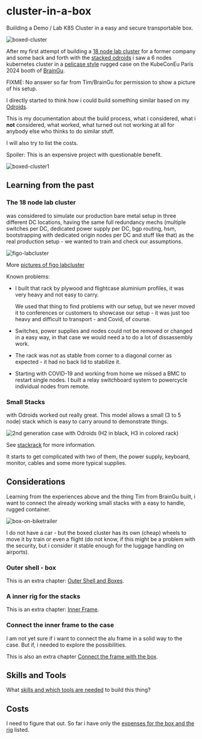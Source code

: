 # cluster-in-a-box

Buiilding a Demo / Lab K8S Cluster in a easy and secure transportable box.

![boxed-cluster](pics/boxed-cluster2_sm.jpg)

After my first attempt of building a [18 node lab
cluster](#the-18-node-lab-cluster) for a former company and some back and
forth with the [stacked odroids](stackrack.md) i saw a 6 nodes kubernetes
cluster in a [pelicase style](https://www.peli.com/) rugged case on the
KubeConEu Paris 2024 booth of [BrainGu](https://braingu.com/).

FIXME: No answer so far from Tim/BrainGu for permission to show a picture of his setup.

I directly started to think how i could build something similar based on my
[Odroids](hardware.md).

This is my documentation about the build process, what i considered, what i
**not** considered, what worked, what turned out not working at all for anybody
else who thinks to do similar stuff.

I will also try to list the costs. 

Spoiler: This is an expensive project with questionable benefit.

![boxed-cluster1](pics/boxed-cluster1_sm.jpg)

## Learning from the past

### The 18 node lab cluster 

was considered to simulate our production bare metal setup in three different
DC locations, having the same full redundancy mechs (multiple switches per DC,
dedicated power supply per DC, bgp routing, hsm, bootstrapping with dedicated
origin nodes per DC and stuff like that) as the real production setup - we
wanted to train and check our assumptions.

![figo-labcluster](pics/figo-cluster_sm.jpg)

More [pictures of figo labcluster](https://photos.app.goo.gl/ya45xb5jxJ1xBKEp7) 

Known problems:
- I built that rack by plywood and flightcase aluminium profiles, it was very
    heavy and not easy to carry. 
    
    We used that thing to find problems with our setup, but we never moved it to
    conferences or customers to showcase our setup - it was just too heavy and
    difficult to transport - and Covid, of course.
- Switches, power supplies and nodes could not be removed or changed in a easy
    way, in that case we would need a to do a lot of dissassembly work.
- The rack was not as stable from corner to a diagonal corner as expected - it had 
    no back lid to stabilize it.
- Starting with COVID-19 and working from home we
    missed a BMC to restart single nodes. I built a relay switchboard system to
    powercycle individual nodes from remote. 

### Small Stacks

with Odroids worked out really great. This model allows a small (3 to 5 node)
stack which is easy to carry around to demonstrate things.

![2nd generation case with Odroids (H2 in black, H3 in colored rack)](pics/case-2nd-gen_sm.jpg)

See [stackrack](stackrack.md) for more information.

It starts to get complicated with two of them, the power supply, keyboard,
monitor, cables and some more typical supplies.

## Considerations

Learning from the experiences above and the thing Tim from BrainGu built, i want
to connect the already working small stacks with a easy to handle, rugged
container. 

![box-on-biketrailer](pics/box-on-biketrailer_sm.jpg)

I do not have a car - but the boxed cluster has its own (cheap) wheels to move
it by train or even a flight (do not know, if this might be a problem with the
security, but i consider it stable enough for the luggage handling on
airports). 

### Outer shell - box

This is an extra chapter: [Outer Shell and Boxes](box.md).

### A inner rig for the stacks 

This is an extra chapter: [Inner Frame](alu-rails.md).


### Connect the inner frame to the case

I am not yet sure if i want to connect the alu frame in a solid way to the case. 
But if, i needed to explore the possibilities.

This is also an extra chapter [Connect the frame with the box](frame-box-connection.md).

## Skills and Tools

What [skills and which tools are needed](tools.md) to build this thing?

## Costs

I need to figure that out. So far i have only the [expenses for the box and the rig](costs.md) listed.
